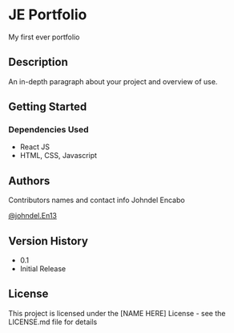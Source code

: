 # JE Portfolio
My first ever portfolio
## Description
An in-depth paragraph about your project and overview of use.
## Getting Started
### Dependencies Used
* React JS 
* HTML, CSS, Javascript



## Authors
Contributors names and contact info
Johndel Encabo

[@johndel.En13](https://facebook.com/johndel.En13)
## Version History
* 0.1
* Initial Release
## License
This project is licensed under the [NAME HERE] License - see the LICENSE.md file for details
